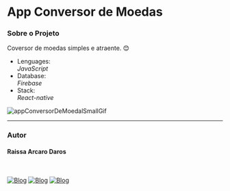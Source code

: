 # App Conversor de Moedas
<h3>Sobre o Projeto</h3>
<p>Coversor de moedas simples e atraente. 😊</p>

<ul>
  <li>Lenguages:</li>
  <i>JavaScript</i>
  
  <li>Database:</li>
  <i>Firebase</i>
  
  <li>Stack:</li>
  <i>React-native</i>
  
</ul>

![appConversorDeMoedalSmallGif](https://user-images.githubusercontent.com/82960240/138720047-3ba4a323-6756-44be-b1f9-020773029e55.gif)

<hr />
<h3>Autor</h3>
<h4>Raissa Arcaro Daros</h4>
<div style="display: inline_block;"><br>
   
[![Blog](https://img.shields.io/badge/Instagram-E4405F?style=for-the-badge&logo=instagram&logoColor=white)](https://www.instagram.com/raissa_dev/)
[![Blog](https://img.shields.io/badge/LinkedIn-0077B5?style=for-the-badge&logo=linkedin&logoColor=white)](https://www.linkedin.com/in/raissa-dev-69986a214/)
[![Blog](https://img.shields.io/badge/GitHub-100000?style=for-the-badge&logo=github&logoColor=white)](https://github.com/Raissadev/)  
   
</div>
